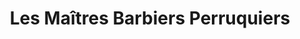 ---
title: "Les Maîtres Barbiers Perruquiers"
url: /paris/les-maitres-barbiers-perruquiers/
shop: Friseur
---